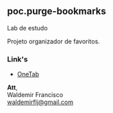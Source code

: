## poc.purge-bookmarks
Lab de estudo

Projeto organizador de favoritos.

### Link's
- [OneTab](https://chrome.google.com/webstore/detail/onetab/chphlpgkkbolifaimnlloiipkdnihall?hl=pt-BR)

**Att**,  
Waldemir Francisco  
waldemirflj@gmail.com 
